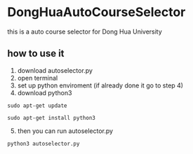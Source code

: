# DongHuaAutoCourseSelector
this is a auto course selector for Dong Hua University

##  how to use it
1.  download autoselector.py
2.  open terminal
3.  set up python enviroment (if already done it go to step 4)
4.  download python3
```
sudo apt-get update
```
```
sudo apt-get install python3
```


5.  then you can run autoselector.py
```
python3 autoselector.py
```

